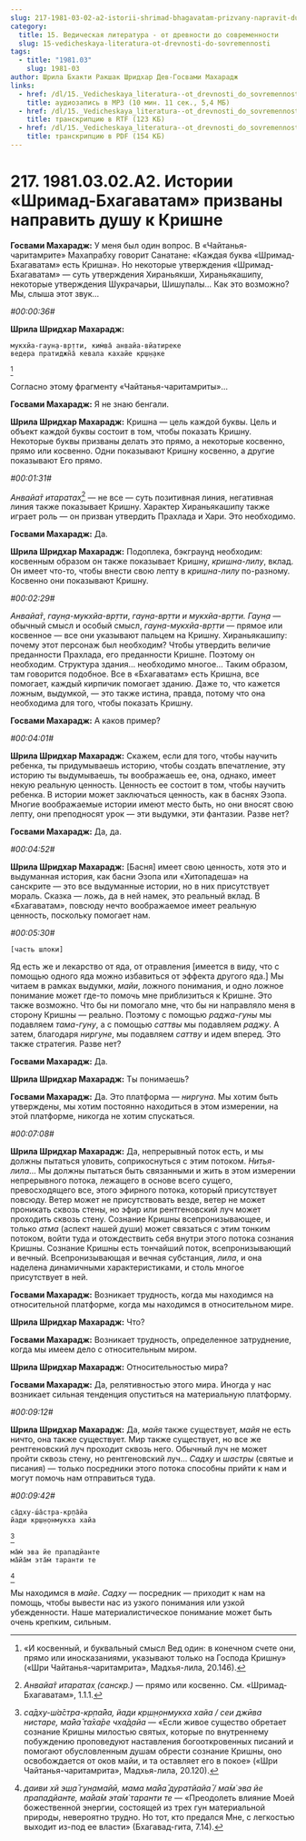 ```yaml
---
slug: 217-1981-03-02-a2-istorii-shrimad-bhagavatam-prizvany-napravit-dushu-k-krishne
category:
  title: 15. Ведическая литература - от древности до современности
  slug: 15-vedicheskaya-literatura-ot-drevnosti-do-sovremennosti
tags:
  - title: "1981.03"
    slug: 1981-03
author: Шрила Бхакти Ракшак Шридхар Дев-Госвами Махарадж
links:
  - href: /dl/15._Vedicheskaya_literatura--ot_drevnosti_do_sovremennosti/217_1981.03.02.A2_SridharMj_Istorii_Shrimad-Bhagavatam_prizvany_napravit_dushu_k_Krishne.mp3
    title: аудиозапись в MP3 (10 мин. 11 сек., 5,4 МБ)
  - href: /dl/15._Vedicheskaya_literatura--ot_drevnosti_do_sovremennosti/217_1981.03.02.A2_SridharMj_Istorii_Shrimad-Bhagavatam_prizvany_napravit_dushu_k_Krishne.rtf
    title: транскрипцию в RTF (123 КБ)
  - href: /dl/15._Vedicheskaya_literatura--ot_drevnosti_do_sovremennosti/217_1981.03.02.A2_SridharMj_Istorii_Shrimad-Bhagavatam_prizvany_napravit_dushu_k_Krishne.pdf
    title: транскрипцию в PDF (154 КБ)
---
```


# 217. 1981.03.02.A2. Истории «Шримад-Бхагаватам» призваны направить душу к Кришне

**Госвами Махарадж:** У меня был один вопрос. В «Чайтанья-чаритамрите» Махапрабху говорит Санатане: «Каждая буква «Шримад-Бхагаватам» есть Кришна». Но некоторые утверждения «Шримад-Бхагаватам» — суть утверждения Хираньякши, Хираньякашипу, некоторые утверждения Шукрачарьи, Шишупалы… Как это возможно? Мы, слыша этот звук…

*#00:00:36#*

**Шрила Шридхар Махарадж:**

    мукхйа-гаун̣а-вр̣тти, ким̇ва̄ анвайа-вйатиреке
    ведера пратиджн̃а̄ кевала кахайе кр̣ш̣н̣аке
[^_ftn1]

Согласно этому фрагменту «Чайтанья-чаритамриты»…

**Госвами Махарадж:** Я не знаю бенгали.

**Шрила Шридхар Махарадж:** Кришна — цель каждой буквы. Цель и объект каждой буквы состоит в том, чтобы показать Кришну. Некоторые буквы призваны делать это прямо, а некоторые косвенно, прямо или косвенно. Одни показывают Кришну косвенно, а другие показывают Его прямо.

*#00:01:31#*

*Анвайа̄т итаратах̣*[^_ftn2] — не все — суть позитивная линия, негативная линия также показывает Кришну. Характер Хираньякашипу также играет роль — он призван утвердить Прахлада и Хари. Это необходимо.

**Госвами Махарадж:** Да.

**Шрила Шридхар Махарадж:** Подоплека, бэкграунд необходим: косвенным образом он также показывает Кришну, *кришна-лилу*, вклад. Он имеет что-то, чтобы внести свою лепту в *кришна-лилу* по-разному. Косвенно они показывают Кришну.

*#00:02:29#*

*Анвайа̄т*, *гаун̣а-мукхйа-вр̣тти*, *гаун̣а-вр̣тти и мукхйа-вр̣тти. Гаун̣а* — обычный смысл и особый смысл, *гаун̣а-мукхйа-вр̣тти* — прямое или косвенное — все они указывают пальцем на Кришну. Хираньякашипу: почему этот персонаж был необходим? Чтобы утвердить величие преданности Прахлада, его преданности Кришне. Поэтому он необходим. Структура здания… необходимо многое… Таким образом, там говорится подобное. Все в «Бхагаватам» есть Кришна, все помогает, каждый кирпичик помогает зданию. Даже то, что кажется ложным, выдумкой, — это также истина, правда, потому что она необходима для того, чтобы показать Кришну.

**Госвами Махарадж:** А каков пример?

*#00:04:01#*

**Шрила Шридхар Махарадж:** Скажем, если для того, чтобы научить ребенка, ты придумываешь историю, чтобы создать впечатление, эту историю ты выдумываешь, ты воображаешь ее, она, однако, имеет некую реальную ценность. Ценность ее состоит в том, чтобы научить ребенка. В истории может заключаться ценность, как в баснях Эзопа. Многие воображаемые истории имеют место быть, но они вносят свою лепту, они преподносят урок — эти выдумки, эти фантазии. Разве нет?

**Госвами Махарадж:** Да, да.

*#00:04:52#*

**Шрила Шридхар Махарадж:** [Басня] имеет свою ценность, хотя это и выдуманная история, как басни Эзопа или «Хитопадеша» на санскрите — это все выдуманные истории, но в них присутствует мораль. Сказка — ложь, да в ней намек, это реальный вклад. В «Бхагаватам», повсюду нечто воображаемое имеет реальную ценность, поскольку помогает нам.

*#00:05:30#*

    [часть шлоки]

Яд есть же и лекарство от яда, от отравления [имеется в виду, что с помощью одного яда можно избавиться от эффекта другого яда.] Мы читаем в рамках выдумки, *майи*, ложного понимания, и одно ложное понимание может где-то помочь мне приблизиться к Кришне. Это также возможно. Что бы ни помогало мне, что бы ни направляло меня в сторону Кришны — реально. Поэтому с помощью *раджа-гуны* мы подавляем *тама-гуну*, а с помощью *саттвы* мы подавляем *раджу*. А затем, благодаря *ниргуне*, мы подавляем *саттву* и идем вперед. Это также стратегия. Разве нет?

**Госвами Махарадж:** Да.

**Шрила Шридхар Махарадж:** Ты понимаешь?

**Госвами Махарадж:** Да. Это платформа — *ниргуна*. Мы хотим быть утверждены, мы хотим постоянно находиться в этом измерении, на этой платформе, никогда не хотим спускаться.

*#00:07:08#*

**Шрила Шридхар Махарадж:** Да, непрерывный поток есть, и мы должны пытаться уловить, соприкоснуться с этим потоком. *Нитья-лила*… Мы должны пытаться быть связанными и жить в этом измерении непрерывного потока, лежащего в основе всего сущего, превосходящего все, этого эфирного потока, который присутствует повсюду. Ветер может не присутствовать везде, ветер не может проникать сквозь стены, но эфир или рентгеновский луч может проходить сквозь стену. Сознание Кришны всепронизывающее, и только *атма* (аспект нашей души) может связаться с этим тонким потоком, войти туда и отождествить себя внутри этого потока сознания Кришны. Сознание Кришны есть тончайший поток, всепронизывающий и вечный. Всепронизывающая и вечная субстанция, *лила*, и она наделена динамичными характеристиками, и столь многое присутствует в ней.

**Госвами Махарадж:** Возникает трудность, когда мы находимся на относительной платформе, когда мы находимся в относительном мире.

**Шрила Шридхар Махарадж:** Что?

**Госвами Махарадж:** Возникает трудность, определенное затруднение, когда мы имеем дело с относительным миром.

**Шрила Шридхар Махарадж:** Относительностью мира?

**Госвами Махарадж:** Да, релятивностью этого мира. Иногда у нас возникает сильная тенденция опуститься на материальную платформу.

*#00:09:12#*

**Шрила Шридхар Махарадж:** Да, *майя* также существует, *майя* не есть ничто, она также существует. Мир также существует, но все же рентгеновский луч проходит сквозь него. Обычный луч не может пройти сквозь стену, но рентгеновский луч… *Садху* и *шастры* (святые и писания) — только посредники этого потока способны прийти к нам и могут помочь нам отправиться туда.

*#00:09:42#*

    са̄дху-ш́а̄стра-кр̣па̄йа
    йади кр̣ш̣н̣онмукха хайа
[^_ftn3]

    ма̄м̇ эва йе прападйанте
    ма̄йа̄м эта̄м̇ таранти те
[^_ftn4]

Мы находимся в *майе*. *Садху* — посредник — приходит к нам на помощь, чтобы вывести нас из узкого понимания или узкой убежденности. Наше материалистическое понимание может быть очень крепким, сильным.



[^_ftn1]: «И косвенный, и буквальный смысл Вед один: в конечном счете они, прямо или иносказаниями, указывают только на Господа Кришну» («Шри Чайтанья-чаритамрита», Мадхья-лила, 20.146).

[^_ftn2]: *Анвайа̄т итаратах̣ (санскр.)* — прямо или косвенно. См. «Шримад-Бхагаватам», 1.1.1.

[^_ftn3]: *са̄дху-ш́а̄стра-кр̣па̄йа, йади кр̣ш̣н̣онмукха хайа / сеи джӣва нистаре, ма̄йа̄ та̄ха̄ре чха̄д̣айа* — «Если живое существо обретает сознание Кришны милостью святых, которые по внутреннему побуждению проповедуют наставления богооткровенных писаний и помогают обусловленным душам обрести сознание Кришны, оно освобождается от оков майи, и та оставляет его в покое» («Шри Чайтанья-чаритамрита», Мадхья-лила, 20.120).

[^_ftn4]: *даиви хй эш̣а̄ гун̣амайӣ, мама ма̄йа̄ дуратйайа̄ / ма̄м̇ эва йе прападйанте, ма̄йа̄м эта̄м̇ таранти те* — «Преодолеть влияние Моей божественной энергии, состоящей из трех гун материальной природы, невероятно трудно. Но тот, кто предался Мне, с легкостью выходит из-под ее власти» (Бхагавад-гита, 7.14).

